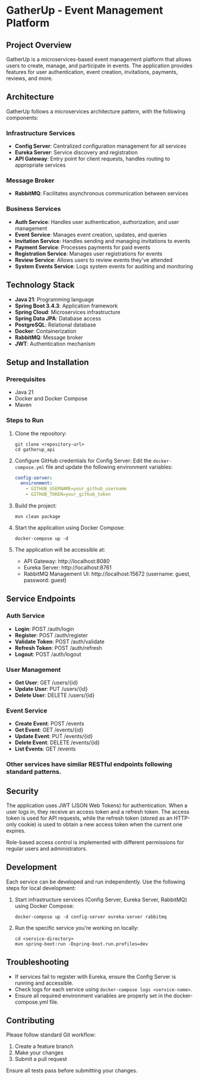 # GatherUp - Event Management Platform

## Project Overview
GatherUp is a microservices-based event management platform that allows users to create, manage, and participate in events. The application provides features for user authentication, event creation, invitations, payments, reviews, and more.

## Architecture
GatherUp follows a microservices architecture pattern, with the following components:

### Infrastructure Services
- **Config Server**: Centralized configuration management for all services
- **Eureka Server**: Service discovery and registration
- **API Gateway**: Entry point for client requests, handles routing to appropriate services

### Message Broker
- **RabbitMQ**: Facilitates asynchronous communication between services

### Business Services
- **Auth Service**: Handles user authentication, authorization, and user management
- **Event Service**: Manages event creation, updates, and queries
- **Invitation Service**: Handles sending and managing invitations to events
- **Payment Service**: Processes payments for paid events
- **Registration Service**: Manages user registrations for events
- **Review Service**: Allows users to review events they've attended
- **System Events Service**: Logs system events for auditing and monitoring

## Technology Stack
- **Java 21**: Programming language
- **Spring Boot 3.4.3**: Application framework
- **Spring Cloud**: Microservices infrastructure
- **Spring Data JPA**: Database access
- **PostgreSQL**: Relational database
- **Docker**: Containerization
- **RabbitMQ**: Message broker
- **JWT**: Authentication mechanism

## Setup and Installation

### Prerequisites
- Java 21
- Docker and Docker Compose
- Maven

### Steps to Run
1. Clone the repository:
   ```
   git clone <repository-url>
   cd gatherup_api
   ```

2. Configure GitHub credentials for Config Server:
   Edit the `docker-compose.yml` file and update the following environment variables:
   ```yaml
   config-server:
     environment:
       - GITHUB_USERNAME=your_github_username
       - GITHUB_TOKEN=your_github_token
   ```

3. Build the project:
   ```
   mvn clean package
   ```

4. Start the application using Docker Compose:
   ```
   docker-compose up -d
   ```

5. The application will be accessible at:
   - API Gateway: http://localhost:8080
   - Eureka Server: http://localhost:8761
   - RabbitMQ Management UI: http://localhost:15672 (username: guest, password: guest)

## Service Endpoints

### Auth Service
- **Login**: POST /auth/login
- **Register**: POST /auth/register
- **Validate Token**: POST /auth/validate
- **Refresh Token**: POST /auth/refresh
- **Logout**: POST /auth/logout

### User Management
- **Get User**: GET /users/{id}
- **Update User**: PUT /users/{id}
- **Delete User**: DELETE /users/{id}

### Event Service
- **Create Event**: POST /events
- **Get Event**: GET /events/{id}
- **Update Event**: PUT /events/{id}
- **Delete Event**: DELETE /events/{id}
- **List Events**: GET /events

### Other services have similar RESTful endpoints following standard patterns.

## Security
The application uses JWT (JSON Web Tokens) for authentication. When a user logs in, they receive an access token and a refresh token. The access token is used for API requests, while the refresh token (stored as an HTTP-only cookie) is used to obtain a new access token when the current one expires.

Role-based access control is implemented with different permissions for regular users and administrators.

## Development
Each service can be developed and run independently. Use the following steps for local development:

1. Start infrastructure services (Config Server, Eureka Server, RabbitMQ) using Docker Compose:
   ```
   docker-compose up -d config-server eureka-server rabbitmq
   ```

2. Run the specific service you're working on locally:
   ```
   cd <service-directory>
   mvn spring-boot:run -Dspring-boot.run.profiles=dev
   ```

## Troubleshooting
- If services fail to register with Eureka, ensure the Config Server is running and accessible.
- Check logs for each service using `docker-compose logs <service-name>`.
- Ensure all required environment variables are properly set in the docker-compose.yml file.

## Contributing
Please follow standard Git workflow:
1. Create a feature branch
2. Make your changes
3. Submit a pull request

Ensure all tests pass before submitting your changes.